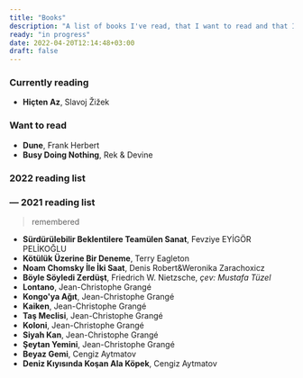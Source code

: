 ```yaml
---
title: "Books"
description: "A list of books I've read, that I want to read and that I'm currently reading."
ready: "in progress"
date: 2022-04-20T12:14:48+03:00
draft: false
---
```


### Currently reading
- **Hiçten Az**, Slavoj Žižek

### Want to read  
- **Dune**, Frank Herbert
- **Busy Doing Nothing**, Rek & Devine

### 2022 reading list

### &mdash; 2021 reading list
> remembered
- **Sürdürülebilir Beklentilere Teamülen Sanat**, Fevziye EYİGÖR PELİKOĞLU
- **Kötülük Üzerine Bir Deneme**, Terry Eagleton
- **Noam Chomsky İle İki Saat**, Denis Robert&Weronika Zarachoxicz
- **Böyle Söyledi Zerdüşt**, Friedrich W. Nietzsche, *çev: Mustafa Tüzel*
- **Lontano**, Jean-Christophe Grangé
- **Kongo'ya Ağıt**, Jean-Christophe Grangé
- **Kaiken**, Jean-Christophe Grangé
- **Taş Meclisi**, Jean-Christophe Grangé
- **Koloni**, Jean-Christophe Grangé
- **Siyah Kan**, Jean-Christophe Grangé
- **Şeytan Yemini**, Jean-Christophe Grangé
- **Beyaz Gemi**, Cengiz Aytmatov
- **Deniz Kıyısında Koşan Ala Köpek**, Cengiz Aytmatov
